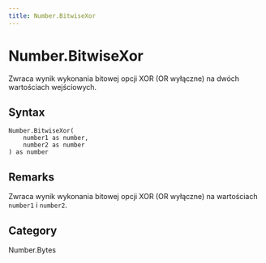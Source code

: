 ```yaml
---
title: Number.BitwiseXor
---
```


# Number.BitwiseXor


Zwraca wynik wykonania bitowej opcji XOR (OR wyłączne) na dwóch wartościach wejściowych.


## Syntax

```powerquery
Number.BitwiseXor(
    number1 as number,
    number2 as number
) as number
```


## Remarks

Zwraca wynik wykonania bitowej opcji XOR (OR wyłączne) na wartościach <code>number1</code> i <code>number2</code>.



## Category
Number.Bytes
